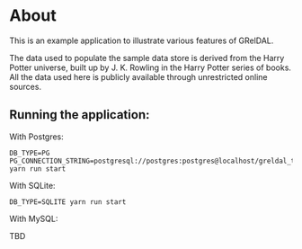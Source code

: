# About

This is an example application to illustrate various features of GRelDAL.

The data used to populate the sample data store is derived from the Harry Potter universe, built up by J. K. Rowling in the Harry Potter series of books.
All the data used here is publicly available through unrestricted online sources.

## Running the application:

With Postgres:

```
DB_TYPE=PG PG_CONNECTION_STRING=postgresql://postgres:postgres@localhost/greldal_test yarn run start
```

With SQLite:

```
DB_TYPE=SQLITE yarn run start
```

With MySQL:

TBD
